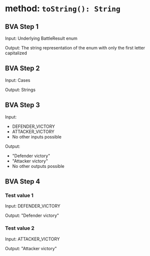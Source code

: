 # method: `toString(): String`

## BVA Step 1
Input: Underlying BattleResult enum

Output: The string representation of the enum with only the first letter capitalized

## BVA Step 2
Input: Cases

Output: Strings

## BVA Step 3
Input:
- DEFENDER_VICTORY
- ATTACKER_VICTORY
- No other inputs possible

Output:
- "Defender victory"
- "Attacker victory"
- No other outputs possible

## BVA Step 4
### Test value 1
Input: DEFENDER_VICTORY

Output: "Defender victory"
### Test value 2
Input: ATTACKER_VICTORY

Output: "Attacker victory"

